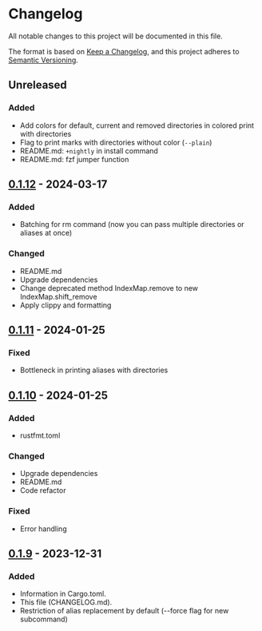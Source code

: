 <!-- markdownlint-disable-file MD024 -->

# Changelog

All notable changes to this project will be documented in this file.

The format is based on [Keep a Changelog](https://keepachangelog.com/en/1.0.0/),
and this project adheres to [Semantic Versioning](https://semver.org/spec/v2.0.0.html).

## Unreleased

### Added

- Add colors for default, current and removed directories in colored print with directories
- Flag to print marks with directories without color (`--plain`)
- README.md: `+nightly` in install command
- README.md: fzf jumper function

## [0.1.12] - 2024-03-17

### Added

- Batching for rm command (now you can pass multiple directories or aliases at once)

### Changed

- README.md
- Upgrade dependencies
- Change deprecated method IndexMap.remove to new IndexMap.shift_remove
- Apply clippy and formatting

## [0.1.11] - 2024-01-25

### Fixed

- Bottleneck in printing aliases with directories

## [0.1.10] - 2024-01-25

### Added

- rustfmt.toml

### Changed

- Upgrade dependencies
- README.md
- Code refactor 

### Fixed

- Error handling

## [0.1.9] - 2023-12-31

### Added

- Information in Cargo.toml.
- This file (CHANGELOG.md).
- Restriction of alias replacement by default (--force flag for new subcommand)

[0.1.12]: https://github.com/ybda/shmarks/commits/v0.1.12
[0.1.11]: https://github.com/ybda/shmarks/commits/v0.1.11
[0.1.10]: https://github.com/ybda/shmarks/commits/v0.1.10
[0.1.9]: https://github.com/ybda/shmarks/commits/v0.1.9